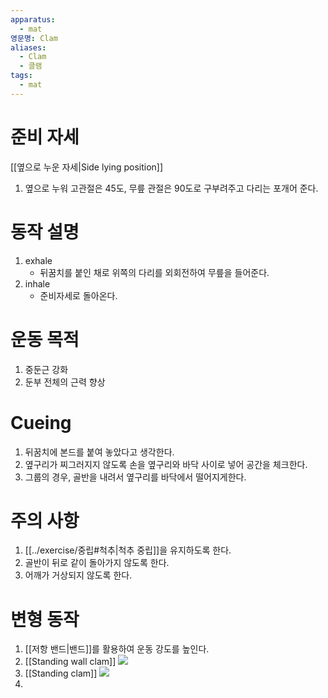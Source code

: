 ```yaml
---
apparatus:
  - mat
영문명: Clam
aliases:
  - Clam
  - 클램
tags:
  - mat
---
```


# 준비 자세

[[옆으로 누운 자세|Side lying position]]

1. 옆으로 누워 고관절은 45도, 무릎 관절은 90도로 구부려주고 다리는 포개어 준다.

# 동작 설명

1. exhale
   - 뒤꿈치를 붙인 채로 위쪽의 다리를 외회전하여 무릎을 들어준다.
2. inhale
   - 준비자세로 돌아온다.

# 운동 목적

1. 중둔근 강화
2. 둔부 전체의 근력 향상

# Cueing

1. 뒤꿈치에 본드를 붙여 놓았다고 생각한다.
2. 옆구리가 찌그러지지 않도록 손을 옆구리와 바닥 사이로 넣어 공간을 체크한다.
3. 그룹의 경우, 골반을 내려서 옆구리를 바닥에서 떨어지게한다.

# 주의 사항

1. [[../exercise/중립#척추|척추 중립]]을 유지하도록 한다.
2. 골반이 뒤로 같이 돌아가지 않도록 한다.
3. 어깨가 거상되지 않도록 한다.

# 변형 동작

1. [[저항 밴드|밴드]]를 활용하여 운동 강도를 높인다.
2. [[Standing wall clam]]
   ![](https://youtu.be/qXvcwtsTmwE?si=T3vj3oz1CQl6oqZg)
3. [[Standing clam]]
   ![](https://youtube.com/qELTDfV7ZFY?si=5uTzXLb3arAbZMXv)
4. 
